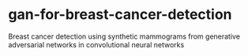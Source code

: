 # gan-for-breast-cancer-detection
Breast cancer detection using synthetic mammograms from generative adversarial networks in convolutional neural networks
